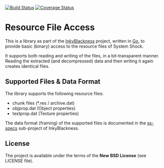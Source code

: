 [![Build Status][drone-image]][drone-url]
[![Coverage Status][coveralls-image]][coveralls-url]

# Resource File Access

This is a library as part of the [InkyBlackness](https://inkyblackness.github.io) project, written in [Go](http://golang.org/), to provide basic (binary) access to the resource files of System Shock.

It supports both reading and writing of the files, in a bit-transparent manner.
Reading the extracted (and decompressed) data and then writing it again creates identical files.

## Supported Files & Data Format
The library supports the following resource files:
* chunk files (\*.res / archive.dat)
* objprop.dat (Object properties)
* textprop.dat (Texture properties)

The data format (framing) of the supported files is documented in the [ss-specs](https://github.com/inkyblackness/ss-specs) sub-project of InkyBlackness.

## License

The project is available under the terms of the **New BSD License** (see LICENSE file).

[drone-url]: https://drone.io/github.com/inkyblackness/res/latest
[drone-image]: https://drone.io/github.com/inkyblackness/res/status.png
[coveralls-url]: https://coveralls.io/r/inkyblackness/res
[coveralls-image]: https://coveralls.io/repos/inkyblackness/res/badge.svg

